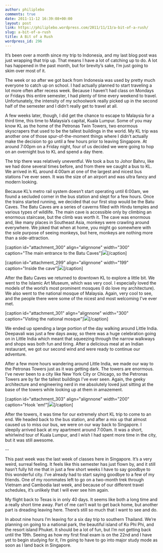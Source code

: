 ```yaml
---
author: philiplebo
comments: true
date: 2011-11-12 16:39:08+00:00
layout: post
link: https://philiplebo.wordpress.com/2011/11/13/a-bit-of-a-rush/
slug: a-bit-of-a-rush
title: A Bit of a Rush
wordpress_id: 296
---
```


It’s been over a month since my trip to Indonesia, and my last blog post was just wrapping that trip up. That means I have a lot of catching up to do. A lot has happened in the past month, but for brevity’s sake, I’m just going to skim over most of it.

The week or so after we got back from Indonesia was used by pretty much everyone to catch up on school. I had actually planned to start traveling a lot more often after recess week. Because I haven’t had class on Mondays or Fridays this entire semester, I had plenty of time every weekend to travel. Unfortunately, the intensity of my schoolwork really picked up in the second half of the semester and I didn’t really get to travel at all.

A few weeks later, though, I did get the chance to escape to Malaysia for a third time, this time to Malaysia’s capital, Kuala Lumpur. Some of you may know KL as the home of the Petronas Twin Towers, two enormous skyscrapers that used to be the tallest buildings in the world. My KL trip was another one of those spur-of-the-moment things where I didn’t actually make the decision to go until a few hours prior to leaving Singapore. At around 7:00pm on a Friday night, four of us decided we were going to hop on an overnight bus to KL and spend a day there.

The trip there was relatively uneventful. We took a bus to Johor Bahru, like we had done several times before, and from there we caught a bus to KL. We arrived in KL around 4:00am at one of the largest and nicest bus stations I’ve ever seen. It was the size of an airport and was ultra fancy and modern looking.

Because KL’s metro rail system doesn’t start operating until 6:00am, we found a secluded corner in the bus station and slept for a few hours. Once the trains started running, we decided that our first stop would be the Batu Caves. The Batu Caves are a series of caverns filled with Hindu temples and various types of wildlife. The main cave is accessible only by climbing an enormous staircase, but the climb was worth it. The cave was enormous and, like many places in Southeast Asia, monkeys were crawling around everywhere. We joked that when at home, you might go somewhere with the sole purpose of seeing monkeys, but here, monkeys are nothing more than a side-attraction.

[caption id="attachment_300" align="alignnone" width="300" caption="The main entrance to the Batu Caves"][![](http://philiplebo.files.wordpress.com/2011/11/img_1844.jpg?w=300)](http://philiplebo.files.wordpress.com/2011/11/img_1844.jpg)[/caption]

[caption id="attachment_299" align="alignnone" width="199" caption="Inside the cave"][![](http://philiplebo.files.wordpress.com/2011/11/img_1694-e1321115233740.jpg?w=199)](http://philiplebo.files.wordpress.com/2011/11/img_1694-e1321115233740.jpg)[/caption]

After the Batu Caves we returned to downtown KL to explore a little bit. We went to the Islamic Art Museum, which was very cool. I especially loved the models of the world’s most prominent mosques (I do love my architecture). We also went to the national mosque of Malaysia. Again, very cool to see, and the people there were some of the nicest and most welcoming I’ve ever met.

[caption id="attachment_301" align="alignnone" width="300" caption="Visting the national mosque"][![](http://philiplebo.files.wordpress.com/2011/11/img_1937.jpg?w=300)](http://philiplebo.files.wordpress.com/2011/11/img_1937.jpg)[/caption]

We ended up spending a large portion of the day walking around Little India. Deepavali was just a few days away, so there was a huge celebration going on in Little India which meant that squeezing through the narrow walkways and shops was both fun and tiring. After a delicious meal at an Indian restaurant, we got our second wind and were ready to continue our adventure.

After a few more hours wandering around Little India, we made our way to the Petronas Towers just as it was getting dark. The towers are enormous. I’ve never been to a city like New York City or Chicago, so the Petronas Towers are by far the tallest buildings I’ve ever seen. Again, the geeky architecture and engineering nerd in me absolutely loved just sitting at the base of the towers while looking up at them in amazement.

[caption id="attachment_303" align="alignnone" width="200" caption="Hook 'em!"][![](http://philiplebo.files.wordpress.com/2011/11/img_2168-e1321115893313.jpg?w=200)](http://philiplebo.files.wordpress.com/2011/11/img_2168.jpg)[/caption]

After the towers, it was time for our extremely short KL trip to come to an end. We headed back to the bus station, and after a mix up that almost caused us to miss our bus, we were on our way back to Singapore. I sleepily arrived back at my apartment around 7:00am. It was a short, whirlwind tour of Kuala Lumpur, and I wish I had spent more time in the city, but it was still awesome.

--

This past week was the last week of classes here in Singapore. It’s a very weird, surreal feeling. It feels like this semester has just flown by, and it still hasn’t fully hit me that in just a few short weeks I have to say goodbye to this wonderful city. I’ve already had to start saying goodbye to a few of my friends. One of my roommates left to go on a two-month trek through Vietnam and Cambodia last week, and because of our different travel schedules, it’s unlikely that I will ever see him again.

My flight back to Texas is in only 40 days. It seems like both a long time and a really short time away. Part of me can’t wait to get back home, but another part is dreading leaving here. There’s still so much that I want to see and do.

In about nine hours I’m leaving for a six day trip to southern Thailand. We’re planning on going to a national park, the beautiful island of Ko Phi Phi, and the resort island Phuket. It should be a lot of fun, but I’m not getting back until the 19th. Seeing as how my first final exam is on the 22nd and I have yet to begin studying for it, I’m going to have to go into major study mode as soon as I land back in Singapore.
